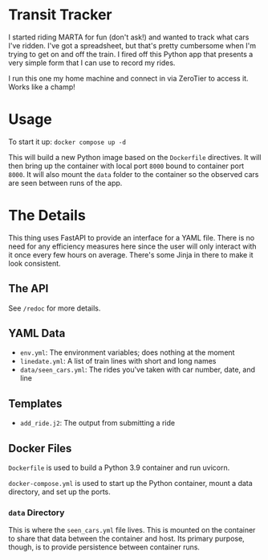 # Transit Tracker

I started riding MARTA for fun (don't ask!) and wanted to track what cars I've
ridden. I've got a spreadsheet, but that's pretty cumbersome when I'm trying
to get on and off the train. I fired off this Python app that presents a very
simple form that I can use to record my rides.

I run this one my home machine and connect in via ZeroTier to access it. Works like a champ!

# Usage

To start it up: `docker compose up -d`

This will build a new Python image based on the `Dockerfile` directives. It will then bring up
the container with local port `8000` bound to container port `8000`. It will also
mount the `data` folder to the container so the observed cars are seen between
runs of the app.

# The Details

This thing uses FastAPI to provide an interface for a YAML file. There is no need for any
efficiency measures here since the user will only interact with it once every few hours on
average. There's some Jinja in there to make it look consistent.

## The API

See `/redoc` for more details.

## YAML Data

- `env.yml`: The environment variables; does nothing at the moment
- `linedate.yml`: A list of train lines with short and long names
- `data/seen_cars.yml`: The rides you've taken with car number, date, and line

## Templates

- `add_ride.j2`: The output from submitting a ride

## Docker Files

`Dockerfile` is used to build a Python 3.9 container and run uvicorn.

`docker-compose.yml` is used to start up the Python container, mount a data directory, and set
up the ports.

### `data` Directory

This is where the `seen_cars.yml` file lives. This is mounted on the container to share
that data between the container and host. Its primary purpose, though, is to provide 
persistence between container runs.